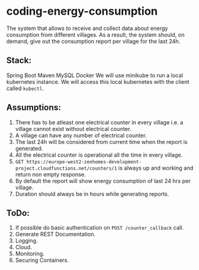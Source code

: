 # coding-energy-consumption
The system that allows to receive and collect data about energy consumption from different villages. As a result, the system should, on demand, give out the consumption report per village for the last 24h.

## Stack:
Spring Boot
Maven
MySQL
Docker
We will use minikube to run a local kubernetes instance. We will access this local kubernetes with the client called ```kubectl```.


## Assumptions:
1. There has to be atleast one electrical counter in every village i.e. a village cannot exist without electrical counter.
2. A village can have any number of electrical counter.
3. The last 24h will be considered from current time when the report is generated.
4. All the electrical counter is operational all the time in every village.
5. ``` GET https://europe-west2-zenhomes-development-project.cloudfunctions.net/counters/1 ``` is always up and working and return non empty response.
6. By default the report will show energy consumption of last 24 hrs per village. 
7. Duration should always be in hours while generating reports.


## ToDo:
1. If possible do basic authentication on ``` POST /counter_callback ``` call.
2. Generate REST Documentation.
3. Logging.
4. Cloud.
5. Monitoring.
6. Securing Containers.
